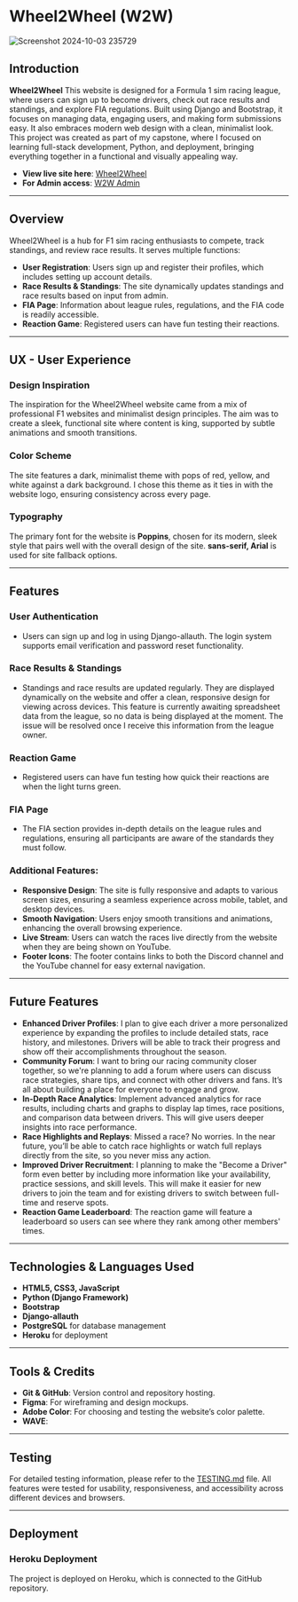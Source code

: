 # Wheel2Wheel (W2W)  
![Screenshot 2024-10-03 235729](https://github.com/user-attachments/assets/4bb7f986-41d0-4241-b1cc-8fec820b7ee4)

## Introduction
**Wheel2Wheel** This website is designed for a Formula 1 sim racing league, where users can sign up to become drivers, check out race results and standings, and explore FIA regulations. Built using Django and Bootstrap, it focuses on managing data, engaging users, and making form submissions easy. It also embraces modern web design with a clean, minimalist look. This project was created as part of my capstone, where I focused on learning full-stack development, Python, and deployment, bringing everything together in a functional and visually appealing way.

- **View live site here**: [Wheel2Wheel](https://yourlivewebsite.com)
- **For Admin access**: [W2W Admin](https://youradminlink.com)
  
---

## Overview
Wheel2Wheel is a hub for F1 sim racing enthusiasts to compete, track standings, and review race results. It serves multiple functions:
- **User Registration**: Users sign up and register their profiles, which includes setting up account details.
- **Race Results & Standings**: The site dynamically updates standings and race results based on input from admin.
- **FIA Page**: Information about league rules, regulations, and the FIA code is readily accessible.
- **Reaction Game**: Registered users can have fun testing their reactions.

---

## UX - User Experience

### Design Inspiration
The inspiration for the Wheel2Wheel website came from a mix of professional F1 websites and minimalist design principles. The aim was to create a sleek, functional site where content is king, supported by subtle animations and smooth transitions.

### Color Scheme
The site features a dark, minimalist theme with pops of red, yellow, and white against a dark background. I chose this theme as it ties in with the website logo, ensuring consistency across every page.

### Typography
The primary font for the website is **Poppins**, chosen for its modern, sleek style that pairs well with the overall design of the site. **sans-serif, Arial** is used for site fallback options.

---

## Features
### User Authentication
- Users can sign up and log in using Django-allauth. The login system supports email verification and password reset functionality.

### Race Results & Standings
- Standings and race results are updated regularly. They are displayed dynamically on the website and offer a clean, responsive design for viewing across devices. This feature is currently awaiting spreadsheet data from the league, so no data is being displayed at the moment. The issue will be resolved once I receive this information from the league owner.

### Reaction Game
- Registered users can have fun testing how quick their reactions are when the light turns green.

### FIA Page
- The FIA section provides in-depth details on the league rules and regulations, ensuring all participants are aware of the standards they must follow.

### Additional Features:
- **Responsive Design**: The site is fully responsive and adapts to various screen sizes, ensuring a seamless experience across mobile, tablet, and desktop devices.
- **Smooth Navigation**: Users enjoy smooth transitions and animations, enhancing the overall browsing experience.
- **Live Stream**: Users can watch the races live directly from the website when they are being shown on YouTube.
- **Footer Icons**: The footer contains links to both the Discord channel and the YouTube channel for easy external navigation.

---

## Future Features
- **Enhanced Driver Profiles**: I plan to give each driver a more personalized experience by expanding the profiles to include detailed stats, race history, and milestones. Drivers will be able to track their progress and show off their accomplishments throughout the season.
- **Community Forum**: I want to bring our racing community closer together, so we're planning to add a forum where users can discuss race strategies, share tips, and connect with other drivers and fans. It’s all about building a place for everyone to engage and grow.
- **In-Depth Race Analytics**: Implement advanced analytics for race results, including charts and graphs to display lap times, race positions, and comparison data between drivers. This will give users deeper insights into race performance.
- **Race Highlights and Replays**: Missed a race? No worries. In the near future, you’ll be able to catch race highlights or watch full replays directly from the site, so you never miss any action.
- **Improved Driver Recruitment**: I planning to make the "Become a Driver" form even better by including more information like your availability, practice sessions, and skill levels. This will make it easier for new drivers to join the team and for existing drivers to switch between full-time and reserve spots.
- **Reaction Game Leaderboard**: The reaction game will feature a leaderboard so users can see where they rank among other members' times.

---

## Technologies & Languages Used
- **HTML5, CSS3, JavaScript**
- **Python (Django Framework)**
- **Bootstrap**
- **Django-allauth**
- **PostgreSQL** for database management
- **Heroku** for deployment

---

## Tools & Credits
- **Git & GitHub**: Version control and repository hosting.
- **Figma**: For wireframing and design mockups.
- **Adobe Color**: For choosing and testing the website’s color palette.
- **WAVE**:

---

## Testing
For detailed testing information, please refer to the [TESTING.md](./TESTING.md) file. All features were tested for usability, responsiveness, and accessibility across different devices and browsers.

---

## Deployment

### Heroku Deployment
The project is deployed on Heroku, which is connected to the GitHub repository.
